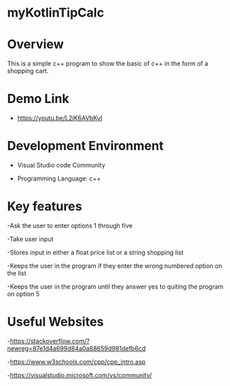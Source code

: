 # myKotlinTipCalc

# Overview
This is a simple c++ program to show the basic of c++
in the form of a shopping cart.

# Demo Link
- https://youtu.be/L2iK6AVbKyI

# Development Environment 
- Visual Studio code Community

- Programming Language: c++
# Key features
  -Ask the user to enter options 1 through five
  
  -Take user input
  
  -Stores input in either a float price list or a string shopping list
  
  -Keeps the user in the program if they enter the wrong numbered option on the list
  
  -Keeps the user in the program until they answer yes to quiting the program on option 5
  
# Useful Websites
-https://stackoverflow.com/?newreg=87e1d4a699d84a0a88659d981defb6cd

-https://www.w3schools.com/cpp/cpp_intro.asp

-https://visualstudio.microsoft.com/vs/community/
